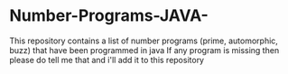 # Number-Programs-JAVA-
This repository contains a list of number programs (prime, automorphic, buzz) that have been programmed in java
If any program is missing then please do tell me that and i'll add it to this repository 
